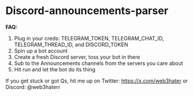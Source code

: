 # Discord-announcements-parser

**FAQ:**

1. Plug in your creds: TELEGRAM_TOKEN, TELEGRAM_CHAT_ID, TELEGRAM_THREAD_ID, and DISCORD_TOKEN
2. Spin up a bot account
3. Create a fresh Discord server, toss your bot in there
4. Sub to the Announcements channels from the servers you care about
5. Hit run and let the bot do its thing

If you get stuck or got Qs, hit me up on Twitter: https://x.com/web3hater or Discord: @web3haterr
